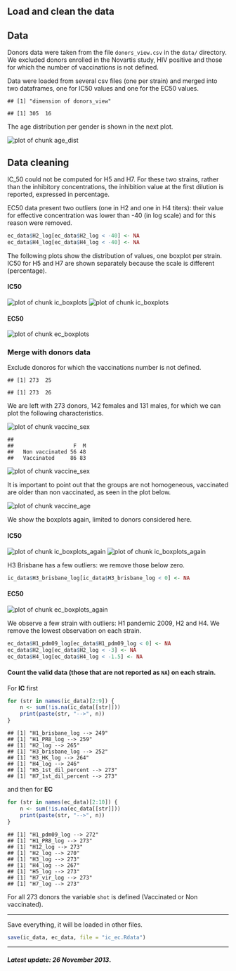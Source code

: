 


Load and clean the data
-----------------------

<a id="data"></a>
## Data
Donors data were taken from the file `donors_view.csv` in the `data/` directory.
We excluded donors enrolled in the Novartis study, HIV positive and those for
which the number of vaccinations is not defined.

Data were loaded from several csv files (one per strain) and merged into two
dataframes, one for IC50 values and one for the EC50 values.


```
## [1] "dimension of donors_view"
```

```
## [1] 305  16
```


The age distribution per gender is shown in the next plot.

![plot of chunk age_dist](figure/age_dist.png) 


## Data cleaning
IC_50 could not be computed for H5 and H7. For these two strains, rather than
the inhibitory concentrations, the inhibition value at the first dilution is
reported, expressed in percentage.

EC50 data present two outliers (one in H2 and one in H4 titers): their value
for effective concentration was lower than -40 (in log scale) and for this
reason were removed.

```r
ec_data$H2_log[ec_data$H2_log < -40] <- NA
ec_data$H4_log[ec_data$H4_log < -40] <- NA
```


The following plots show the distribution of values, one boxplot per strain.
IC50 for H5 and H7 are shown separately because the scale is different
(percentage).

#### IC50
![plot of chunk ic_boxplots](figure/ic_boxplots1.png) ![plot of chunk ic_boxplots](figure/ic_boxplots2.png) 

#### EC50
![plot of chunk ec_boxplots](figure/ec_boxplots.png) 


### Merge with donors data
Exclude donoros for which the vaccinations number is not defined.

```
## [1] 273  25
```

```
## [1] 273  26
```

We are left with 273 donors, 142 females and 131 males, for which we can plot
the following characteristics.

![plot of chunk vaccine_sex](figure/vaccine_sex1.png) 

```
##                 
##                   F  M
##   Non vaccinated 56 48
##   Vaccinated     86 83
```

![plot of chunk vaccine_sex](figure/vaccine_sex2.png) 


It is important to point out that the groups are not homogeneous, vaccinated
are older than non vaccinated, as seen in the plot below.

![plot of chunk vaccine_age](figure/vaccine_age.png) 



We show the boxplots again, limited to donors considered here.
#### IC50
![plot of chunk ic_boxplots_again](figure/ic_boxplots_again1.png) ![plot of chunk ic_boxplots_again](figure/ic_boxplots_again2.png) 


H3 Brisbane has a few outliers: we remove those below zero.

```r
ic_data$H3_brisbane_log[ic_data$H3_brisbane_log < 0] <- NA
```


#### EC50
![plot of chunk ec_boxplots_again](figure/ec_boxplots_again.png) 


We observe a few strain with outliers: H1 pandemic 2009, H2 and H4. We remove
the lowest observation on each strain.


```r
ec_data$H1_pdm09_log[ec_data$H1_pdm09_log < 0] <- NA
ec_data$H2_log[ec_data$H2_log < -3] <- NA
ec_data$H4_log[ec_data$H4_log < -1.5] <- NA
```



#### Count the valid data (those that are not reported as `NA`) on each strain.
For **IC** first

```r
for (str in names(ic_data)[2:9]) {
    n <- sum(!is.na(ic_data[[str]]))
    print(paste(str, "-->", n))
}
```

```
## [1] "H1_brisbane_log --> 249"
## [1] "H1_PR8_log --> 259"
## [1] "H2_log --> 265"
## [1] "H3_brisbane_log --> 252"
## [1] "H3_HK_log --> 264"
## [1] "H4_log --> 246"
## [1] "H5_1st_dil_percent --> 273"
## [1] "H7_1st_dil_percent --> 273"
```


and then for **EC**

```r
for (str in names(ec_data)[2:10]) {
    n <- sum(!is.na(ec_data[[str]]))
    print(paste(str, "-->", n))
}
```

```
## [1] "H1_pdm09_log --> 272"
## [1] "H1_PR8_log --> 273"
## [1] "H12_log --> 273"
## [1] "H2_log --> 270"
## [1] "H3_log --> 273"
## [1] "H4_log --> 267"
## [1] "H5_log --> 273"
## [1] "H7_vir_log --> 273"
## [1] "H7_log --> 273"
```

For all 273 donors the variable `shot` is defined (Vaccinated or Non
vaccinated).

----

Save everything, it will be loaded in other files.

```r
save(ic_data, ec_data, file = "ic_ec.Rdata")
```

----

#### _Latest update: 26 November 2013_.
